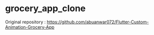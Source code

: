 # grocery_app_clone

Original repository : https://github.com/abuanwar072/Flutter-Custom-Animation-Grocery-App
